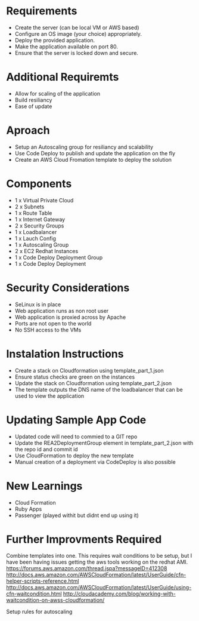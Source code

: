 # Requirements
- Create the server (can be local VM or AWS based)
- Configure an OS image (your choice) appropriately.
- Deploy the provided application.
- Make the application available on port 80.
- Ensure that the server is locked down and secure.

# Additional Requiremts
- Allow for scaling of the application
- Build resiliancy 
- Ease of update

# Aproach
- Setup an Autoscaling group for resiliancy and scalability
- Use Code Deploy to publish and update the application on the fly 
- Create an AWS Cloud Fromation template to deploy the solution 

# Components
- 1 x Virtual Private Cloud
- 2 x Subnets
- 1 x Route Table
- 1 x Internet Gateway
- 2 x Security Groups
- 1 x Loadbalancer
- 1 x Lauch Config
- 1 x Autoscaling Group
- 2 x EC2 Redhat Instances
- 1 x Code Deploy Deployment Group
- 1 x Code Deploy Deployment

# Security Considerations
- SeLinux is in place
- Web application runs as non root user
- Web application is proxied across by Apache
- Ports are not open to the world
- No SSH access to the VMs

# Instalation Instructions
- Create a stack on Cloudformation using template_part_1.json
- Ensure status checks are green on the instances
- Update the stack on Cloudformation using template_part_2.json  
- The template outputs the DNS name of the loadbalancer that can be used to view the application

# Updating Sample App Code
- Updated code will need to commied to a GIT repo
- Update the REA2DeploymentGroup element in template_part_2.json with the repo id and commit id
- Use CloudFormation to deploy the new template
- Manual creation of a deployment via CodeDeploy is also possible

# New Learnings
- Cloud Formation
- Ruby Apps
- Passenger (played withit but didnt end up using it)

# Further Improvments Required
Combine templates into one. This requires wait conditions to be setup, but I have been having issues getting the aws tools working on the redhat AMI.
https://forums.aws.amazon.com/thread.jspa?messageID=412308
http://docs.aws.amazon.com/AWSCloudFormation/latest/UserGuide/cfn-helper-scripts-reference.html
http://docs.aws.amazon.com/AWSCloudFormation/latest/UserGuide/using-cfn-waitcondition.html
http://cloudacademy.com/blog/working-with-waitcondition-on-awss-cloudformation/

Setup rules for autoscaling


